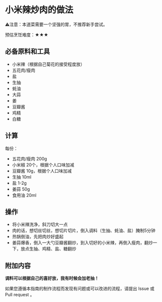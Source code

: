 # 小米辣炒肉的做法

⚠️注意：本道菜需要一个坚强的胃，不推荐新手尝试。

预估烹饪难度：★★★

## 必备原料和工具

* 小米辣（根据自己菊花的接受程度放）
* 五花肉/瘦肉
* 盐
* 生抽
* 蚝油
* 大蒜
* 姜
* 豆瓣酱
* 鸡精
* 白糖

## 计算

每份：

- 五花肉/瘦肉 200g
- 小米椒 20个，根据个人口味加减
- 豆瓣酱 10g，根据个人口味加减
- 生抽 10ml
- 盐 1-2g
- 姜蒜 50g
- 食用油 20ml

## 操作

* 将小米辣洗净，斜刀切大一点
* 肉的话，想切丝切丝，想切片切片，倒入调料（生抽、蚝油、盐）腌制5分钟
* 热锅倒油，先把肉炒好盛起
* 姜蒜爆香，倒入一大勺豆瓣酱翻炒，到入切好的小米辣，再倒入瘦肉，翻炒一下，放点生抽、鸡精、盐、糖翻炒

## 附加内容

**调料可以根据自己的喜好放，我有时候会加老抽！**

如果您遵循本指南的制作流程而发现有问题或可以改进的流程，请提出 Issue 或 Pull request 。
